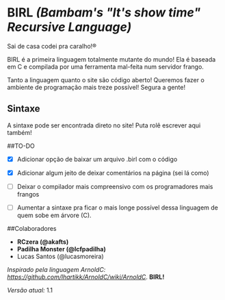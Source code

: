 # BIRL *(Bambam's "It's show time" Recursive Language)*

Sai de casa codei pra caralho!®

BIRL é a primeira linguagem totalmente mutante do mundo! Ela é baseada em C e compilada por uma ferramenta mal-feita num servidor frango.

Tanto a linguagem quanto o site são código aberto! Queremos fazer o ambiente de programação mais treze possível! Segura a gente!

## Sintaxe
A sintaxe pode ser encontrada direto no site! Puta rolê escrever aqui também!

##TO-DO
- [X] Adicionar opção de baixar um arquivo .birl com o código
- [X] Adicionar algum jeito de deixar comentários na página (sei lá como)
- [ ] Deixar o compilador mais compreensivo com os programadores mais frangos
- [ ] Aumentar a sintaxe pra ficar o mais longe possível dessa linguagem de quem sobe em árvore (C).

  
##Colaboradores  
  
- **RCzera (@akafts)**
- **Padilha Monster (@lcfpadilha)**
- Lucas Santos (@lucasmoreira)

*Inspirado pela linguagem ArnoldC: https://github.com/lhartikk/ArnoldC/wiki/ArnoldC*. **BIRL!**

*Versão atual:* 1.1
